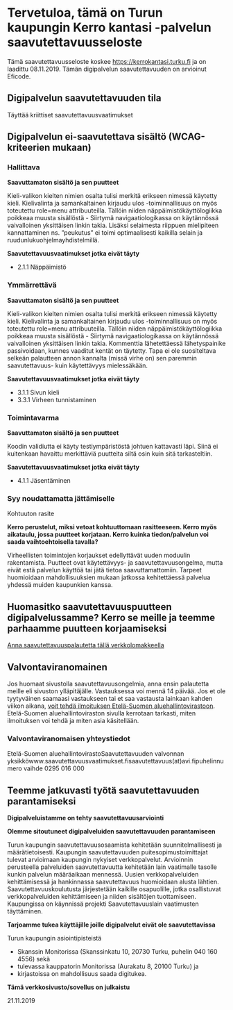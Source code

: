 # Tervetuloa, tämä on Turun kaupungin Kerro kantasi -palvelun saavutettavuusseloste

Tämä saavutettavuusseloste koskee https://kerrokantasi.turku.fi ja on laadittu 08.11.2019. Tämän digipalvelun saavutettavuuden on arvioinut Eficode.

## Digipalvelun saavutettavuuden tila

Täyttää kriittiset saavutettavuusvaatimukset

## Digipalvelun ei-saavutettava sisältö (WCAG-kriteerien mukaan)

### Hallittava

**Saavuttamaton sisältö ja sen puutteet**

Kieli-valikon kielten nimien osalta tulisi merkitä erikseen nimessä käytetty kieli. Kielivalinta ja samankaltainen kirjaudu ulos -toiminnallisuus on myös toteutettu role=menu attribuuteilla. Tällöin niiden näppäimistökäyttölogiikka poikkeaa muusta sisällöstä - Siirtymä navigaatiologikassa on käytännössä vaivalloinen yksittäisen linkin takia. Lisäksi selaimesta riippuen mielipiteen kannattaminen ns. ”peukutus” ei toimi optimaalisesti kaikilla selain ja ruudunlukuohjelmayhdistelmillä.

**Saavutettavuusvaatimukset jotka eivät täyty**

- 2.1.1 Näppäimistö

### Ymmärrettävä

**Saavuttamaton sisältö ja sen puutteet**

Kieli-valikon kielten nimien osalta tulisi merkitä erikseen nimessä käytetty kieli. Kielivalinta ja samankaltainen kirjaudu ulos -toiminnallisuus on myös toteutettu role=menu attribuuteilla. Tällöin niiden näppäimistökäyttölogiikka poikkeaa muusta sisällöstä - Siirtymä navigaatiologikassa on käytännössä vaivalloinen yksittäisen linkin takia. Kommenttia lähetettäessä lähetyspainike passivoidaan, kunnes vaaditut kentät on täytetty. Tapa ei ole suositeltava selkeän palautteen annon kannalta (missä virhe on) sen paremmin saavutettavuus- kuin käytettävyys mielessäkään.

**Saavutettavuusvaatimukset jotka eivät täyty**

- 3.1.1 Sivun kieli
- 3.3.1 Virheen tunnistaminen

### Toimintavarma

**Saavuttamaton sisältö ja sen puutteet**

Koodin validiutta ei käyty testiympäristöstä johtuen kattavasti läpi. Siinä ei kuitenkaan havaittu merkittäviä puutteita siltä osin kuin sitä tarkasteltiin.

**Saavutettavuusvaatimukset jotka eivät täyty**

- 4.1.1 Jäsentäminen

### **Syy noudattamatta jättämiselle**

Kohtuuton rasite

**Kerro perustelut, miksi vetoat kohtuuttomaan rasitteeseen. Kerro myös aikataulu, jossa puutteet korjataan. Kerro kuinka tiedon/palvelun voi saada vaihtoehtoisella tavalla?**

Virheellisten toimintojen korjaukset edellyttävät uuden moduulin rakentamista. Puutteet ovat käytettävyys- ja saavutettavuusongelma, mutta eivät estä palvelun käyttöä tai jätä tietoa saavuttamattomiin. Tarpeet huomioidaan mahdollisuuksien mukaan jatkossa kehitettäessä palvelua yhdessä muiden kaupunkien kanssa.

## Huomasitko saavutettavuuspuutteen digipalvelussamme? Kerro se meille ja teemme parhaamme puutteen korjaamiseksi

[Anna saavutettavuuspalautetta tällä verkkolomakkeella](https://opaskartta.turku.fi/eFeedback/fi/Feedback/87/1047)

## Valvontaviranomainen

Jos huomaat sivustolla saavutettavuusongelmia, anna ensin palautetta meille eli sivuston ylläpitäjälle. Vastauksessa voi mennä 14 päivää. Jos et ole tyytyväinen saamaasi vastaukseen tai et saa vastausta lainkaan kahden viikon aikana, [voit tehdä ilmoituksen Etelä-Suomen aluehallintovirastoon](https://www.saavutettavuusvaatimukset.fi/oikeutesi/). Etelä-Suomen aluehallintoviraston sivulla kerrotaan tarkasti, miten ilmoituksen voi tehdä ja miten asia käsitellään.

### Valvontaviranomaisen yhteystiedot

Etelä-Suomen aluehallintovirastoSaavutettavuuden valvonnan yksikköwww.saavutettavuusvaatimukset.fisaavutettavuus(at)avi.fipuhelinnumero vaihde 0295 016 000

## Teemme jatkuvasti työtä saavutettavuuden parantamiseksi

**Digipalveluistamme on tehty saavutettavuusarviointi**

**Olemme sitoutuneet digipalveluiden saavutettavuuden parantamiseen**

Turun kaupungin saavutettavuusosaamista kehitetään suunnitelmallisesti ja määrätietoisesti. Kaupungin saavutettavuuden puitesopimustoimittajat tulevat arvioimaan kaupungin nykyiset verkkopalvelut. Arvioinnin perusteella palveluiden saavutettavuutta kehitetään lain vaatimalle tasolle kunkin palvelun määräaikaan mennessä. Uusien verkkopalveluiden kehittämisessä ja hankinnassa saavutettavuus huomioidaan alusta lähtien. Saavutettavuuskoulutusta järjestetään kaikille osapuolille, jotka osallistuvat verkkopalveluiden kehittämiseen ja niiden sisältöjen tuottamiseen. Kaupungissa on käynnissä projekti Saavutettavuuslain vaatimusten täyttäminen.

**Tarjoamme tukea käyttäjille joille digipalvelut eivät ole saavutettavissa**

Turun kaupungin asiointipisteistä

- Skanssin Monitorissa (Skanssinkatu 10, 20730 Turku, puhelin 040 160 4556) sekä
- tulevassa kauppatorin Monitorissa (Aurakatu 8, 20100 Turku) ja
- kirjastoissa on mahdollisuus saada digitukea.

**Tämä verkkosivusto/sovellus on julkaistu**

21.11.2019
